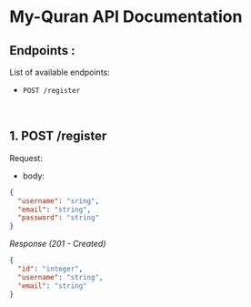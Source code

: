 # My-Quran API Documentation

## Endpoints :

List of available endpoints:
​
- `POST /register`


&nbsp;

## 1. POST /register

Request:

- body:
```json
{
  "username": "sring",
  "email": "string",
  "password": "string"
}
```

_Response (201 - Created)_
```json
{
  "id": "integer",
  "username": "string",
  "email": "string"
}
```

&nbsp;
